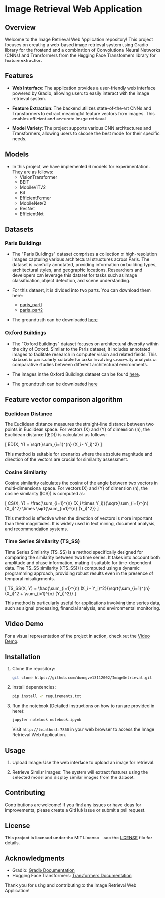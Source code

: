 # Image Retrieval Web Application

## Overview

Welcome to the Image Retrieval Web Application repository! This project focuses on creating a web-based image retrieval system using Gradio library for the frontend and a combination of Convolutional Neural Networks (CNNs) and Transformers from the Hugging Face Transformers library for feature extraction.

## Features

- **Web Interface**: The application provides a user-friendly web interface powered by Gradio, allowing users to easily interact with the image retrieval system.

- **Feature Extraction**: The backend utilizes state-of-the-art CNNs and Transformers to extract meaningful feature vectors from images. This enables efficient and accurate image retrieval.

- **Model Variety**: The project supports various CNN architectures and Transformers, allowing users to choose the best model for their specific needs.

## Models

* In this project, we have implemented 6 models for experimentation. They are as follows:
  * VisionTransformer
  * BEiT
  * MobileViTV2
  * Bit
  * EfficientFormer
  * MobileNetV2
  * ResNet
  * EfficientNet

## Datasets
### Paris Buildings

- The "Paris Buildings" dataset comprises a collection of high-resolution images capturing various architectural structures across Paris. The dataset is carefully annotated, providing information on building types, architectural styles, and geographic locations. Researchers and developers can leverage this dataset for tasks such as image classification, object detection, and scene understanding.

- For this dataset, it is divided into two parts. You can download them here:
   * [paris_part1](https://thor.robots.ox.ac.uk/datasets/paris-buildings/paris_1-v1.tgz)
   * [paris_part2](https://thor.robots.ox.ac.uk/datasets/paris-buildings/paris_2-v1.tgz)

- The groundtruth can be downloaded [here](https://www.robots.ox.ac.uk/~vgg/data/parisbuildings/paris_120310.tgz)

### Oxford Buildings

- The "Oxford Buildings" dataset focuses on architectural diversity within the city of Oxford. Similar to the Paris dataset, it includes annotated images to facilitate research in computer vision and related fields. This dataset is particularly suitable for tasks involving cross-city analysis or comparative studies between different architectural environments.

- The images in the Oxford Buildings dataset can be found [here](https://thor.robots.ox.ac.uk/datasets/oxford-buildings/oxbuild_images-v1.tgz).
- The groundtruth can be downloaded [here](https://www.robots.ox.ac.uk/~vgg/data/oxbuildings/gt_files_170407.tgz)

## Feature vector comparison algorithm

### Euclidean Distance

The Euclidean distance measures the straight-line distance between two points in Euclidean space. For vectors \(X\) and \(Y\) of dimension \(n\), the Euclidean distance (\(ED\)) is calculated as follows:

\[ ED(X, Y) = \sqrt{\sum_{i=1}^{n} (X_i - Y_i)^2} \]

This method is suitable for scenarios where the absolute magnitude and direction of the vectors are crucial for similarity assessment.

### Cosine Similarity

Cosine similarity calculates the cosine of the angle between two vectors in multi-dimensional space. For vectors \(X\) and \(Y\) of dimension \(n\), the cosine similarity (\(CS\)) is computed as:

\[ CS(X, Y) = \frac{\sum_{i=1}^{n} (X_i \times Y_i)}{\sqrt{\sum_{i=1}^{n} (X_i)^2} \times \sqrt{\sum_{i=1}^{n} (Y_i)^2}} \]

This method is effective when the direction of vectors is more important than their magnitudes. It is widely used in text mining, document analysis, and recommendation systems.

### Time Series Similarity (TS_SS)

Time Series Similarity (TS_SS) is a method specifically designed for comparing the similarity between two time series. It takes into account both amplitude and phase information, making it suitable for time-dependent data. The TS_SS similarity (\(TS\_SS\)) is computed using a dynamic programming approach, providing robust results even in the presence of temporal misalignments.

\[ TS\_SS(X, Y) = \frac{\sum_{i=1}^{n} (X_i - Y_i)^2}{\sqrt{\sum_{i=1}^{n} (X_i)^2 + \sum_{i=1}^{n} (Y_i)^2}} \]

This method is particularly useful for applications involving time series data, such as signal processing, financial analysis, and environmental monitoring.

## Video Demo

For a visual representation of the project in action, check out the [Video Demo](demo/Video-demo.mp4).

## Installation

1. Clone the repository:

   ```bash
   git clone https://github.com/duongve13112002/ImageRetrieval.git
   ```

2. Install dependencies:

   ```bash
   pip install -r requirements.txt
   ```

3. Run the notebook (Detailed instructions on how to run are provided in here):
   ```bash
   jupyter notebook notebook.ipynb
   ```

   Visit `http://localhost:7860` in your web browser to access the Image Retrieval Web Application.


## Usage

1. Upload Image: Use the web interface to upload an image for retrieval.

2. Retrieve Similar Images: The system will extract features using the selected model and display similar images from the dataset.

## Contributing

Contributions are welcome! If you find any issues or have ideas for improvements, please create a GitHub issue or submit a pull request.

## License

This project is licensed under the MIT License - see the [LICENSE](LICENSE) file for details.

## Acknowledgments

- Gradio: [Gradio Documentation](https://gradio.app/docs)
- Hugging Face Transformers: [Transformers Documentation](https://huggingface.co/transformers/)

Thank you for using and contributing to the Image Retrieval Web Application!
